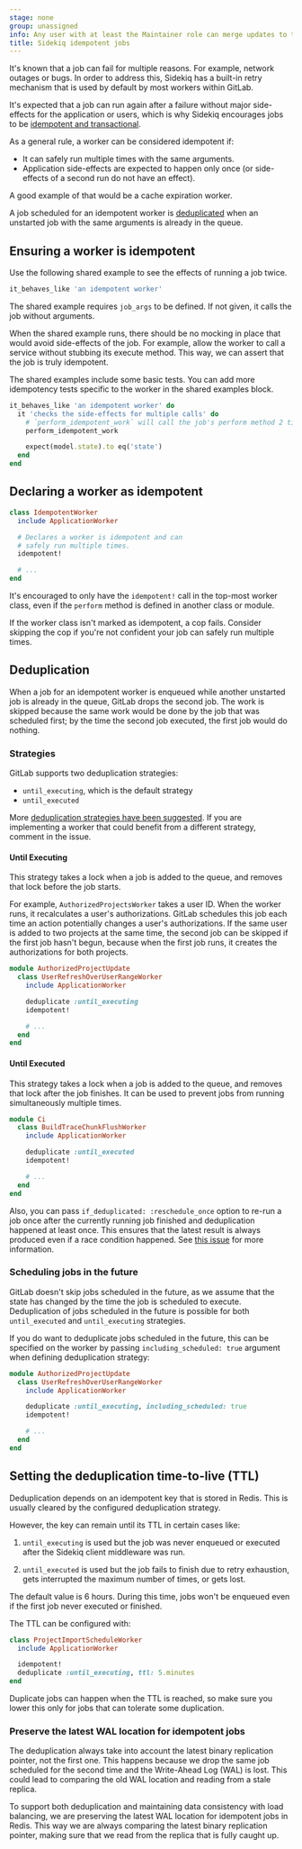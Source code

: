 ```yaml
---
stage: none
group: unassigned
info: Any user with at least the Maintainer role can merge updates to this content. For details, see https://docs.gitlab.com/development/development_processes/#development-guidelines-review.
title: Sidekiq idempotent jobs
---
```


It's known that a job can fail for multiple reasons. For example, network outages or bugs.
In order to address this, Sidekiq has a built-in retry mechanism that is
used by default by most workers within GitLab.

It's expected that a job can run again after a failure without major side-effects for the
application or users, which is why Sidekiq encourages
jobs to be [idempotent and transactional](https://github.com/mperham/sidekiq/wiki/Best-Practices#2-make-your-job-idempotent-and-transactional).

As a general rule, a worker can be considered idempotent if:

- It can safely run multiple times with the same arguments.
- Application side-effects are expected to happen only once
  (or side-effects of a second run do not have an effect).

A good example of that would be a cache expiration worker.

A job scheduled for an idempotent worker is [deduplicated](#deduplication) when
an unstarted job with the same arguments is already in the queue.

## Ensuring a worker is idempotent

Use the following shared example to see the effects of running a job twice.

```ruby
it_behaves_like 'an idempotent worker'
```

The shared example requires `job_args` to be defined. If not given, it
calls the job without arguments.

When the shared example runs, there should be no mocking in place that would avoid
side-effects of the job. For example, allow the worker to call a service without
stubbing its execute method. This way, we can assert that the job is truly idempotent.

The shared examples include some basic tests. You can add more idempotency tests
specific to the worker in the shared examples block.

```ruby
it_behaves_like 'an idempotent worker' do
  it 'checks the side-effects for multiple calls' do
    # `perform_idempotent_work` will call the job's perform method 2 times
    perform_idempotent_work

    expect(model.state).to eq('state')
  end
end
```

## Declaring a worker as idempotent

```ruby
class IdempotentWorker
  include ApplicationWorker

  # Declares a worker is idempotent and can
  # safely run multiple times.
  idempotent!

  # ...
end
```

It's encouraged to only have the `idempotent!` call in the top-most worker class, even if
the `perform` method is defined in another class or module.

If the worker class isn't marked as idempotent, a cop fails. Consider skipping
the cop if you're not confident your job can safely run multiple times.

## Deduplication

When a job for an idempotent worker is enqueued while another
unstarted job is already in the queue, GitLab drops the second
job. The work is skipped because the same work would be
done by the job that was scheduled first; by the time the second
job executed, the first job would do nothing.

### Strategies

GitLab supports two deduplication strategies:

- `until_executing`, which is the default strategy
- `until_executed`

More [deduplication strategies have been suggested](https://gitlab.com/gitlab-com/gl-infra/scalability/-/issues/195).
If you are implementing a worker that could benefit from a different
strategy, comment in the issue.

#### Until Executing

This strategy takes a lock when a job is added to the queue, and removes that lock before the job starts.

For example, `AuthorizedProjectsWorker` takes a user ID. When the
worker runs, it recalculates a user's authorizations. GitLab schedules
this job each time an action potentially changes a user's
authorizations. If the same user is added to two projects at the
same time, the second job can be skipped if the first job hasn't
begun, because when the first job runs, it creates the
authorizations for both projects.

```ruby
module AuthorizedProjectUpdate
  class UserRefreshOverUserRangeWorker
    include ApplicationWorker

    deduplicate :until_executing
    idempotent!

    # ...
  end
end
```

#### Until Executed

This strategy takes a lock when a job is added to the queue, and removes that lock after the job finishes.
It can be used to prevent jobs from running simultaneously multiple times.

```ruby
module Ci
  class BuildTraceChunkFlushWorker
    include ApplicationWorker

    deduplicate :until_executed
    idempotent!

    # ...
  end
end
```

Also, you can pass `if_deduplicated: :reschedule_once` option to re-run a job once after
the currently running job finished and deduplication happened at least once.
This ensures that the latest result is always produced even if a race condition
happened. See [this issue](https://gitlab.com/gitlab-org/gitlab/-/issues/342123) for more information.

### Scheduling jobs in the future

GitLab doesn't skip jobs scheduled in the future, as we assume that
the state has changed by the time the job is scheduled to
execute. Deduplication of jobs scheduled in the future is possible
for both `until_executed` and `until_executing` strategies.

If you do want to deduplicate jobs scheduled in the future,
this can be specified on the worker by passing `including_scheduled: true` argument
when defining deduplication strategy:

```ruby
module AuthorizedProjectUpdate
  class UserRefreshOverUserRangeWorker
    include ApplicationWorker

    deduplicate :until_executing, including_scheduled: true
    idempotent!

    # ...
  end
end
```

## Setting the deduplication time-to-live (TTL)

Deduplication depends on an idempotent key that is stored in Redis. This is usually
cleared by the configured deduplication strategy.

However, the key can remain until its TTL in certain cases like:

1. `until_executing` is used but the job was never enqueued or executed after the Sidekiq
   client middleware was run.

1. `until_executed` is used but the job fails to finish due to retry exhaustion, gets
   interrupted the maximum number of times, or gets lost.

The default value is 6 hours. During this time, jobs won't be enqueued even if the first
job never executed or finished.

The TTL can be configured with:

```ruby
class ProjectImportScheduleWorker
  include ApplicationWorker

  idempotent!
  deduplicate :until_executing, ttl: 5.minutes
end
```

Duplicate jobs can happen when the TTL is reached, so make sure you lower this only for jobs
that can tolerate some duplication.

### Preserve the latest WAL location for idempotent jobs

The deduplication always take into account the latest binary replication pointer, not the first one.
This happens because we drop the same job scheduled for the second time and the Write-Ahead Log (WAL) is lost.
This could lead to comparing the old WAL location and reading from a stale replica.

To support both deduplication and maintaining data consistency with load balancing,
we are preserving the latest WAL location for idempotent jobs in Redis.
This way we are always comparing the latest binary replication pointer,
making sure that we read from the replica that is fully caught up.
